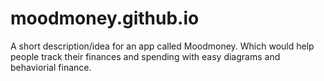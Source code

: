 # moodmoney.github.io
A short description/idea for an app called Moodmoney. Which would help people track their finances and spending with easy diagrams and behaviorial finance.
